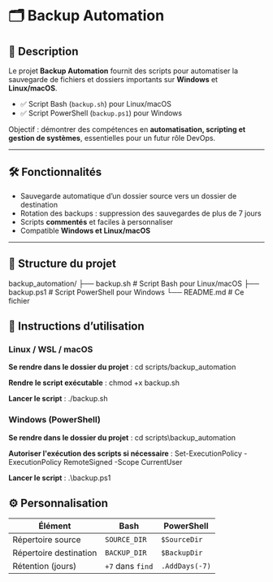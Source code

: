 # 🗂 Backup Automation

## 📖 Description
Le projet **Backup Automation** fournit des scripts pour automatiser la sauvegarde de fichiers et dossiers importants sur **Windows** et **Linux/macOS**.  

- ✅ Script Bash (`backup.sh`) pour Linux/macOS  
- ✅ Script PowerShell (`backup.ps1`) pour Windows  

Objectif : démontrer des compétences en **automatisation, scripting et gestion de systèmes**, essentielles pour un futur rôle DevOps.

---

## 🛠 Fonctionnalités

- Sauvegarde automatique d’un dossier source vers un dossier de destination  
- Rotation des backups : suppression des sauvegardes de plus de 7 jours  
- Scripts **commentés** et faciles à personnaliser  
- Compatible **Windows et Linux/macOS**

---

## 📁 Structure du projet

backup_automation/
├── backup.sh       # Script Bash pour Linux/macOS
├── backup.ps1      # Script PowerShell pour Windows
└── README.md       # Ce fichier

## 🚀 Instructions d’utilisation

### Linux / WSL / macOS

**Se rendre dans le dossier du projet** :
cd scripts/backup_automation

**Rendre le script exécutable** :
chmod +x backup.sh

**Lancer le script** :
./backup.sh

### Windows (PowerShell) 

**Se rendre dans le dossier du projet** :
cd scripts\backup_automation

**Autoriser l'exécution des scripts si nécessaire** :
Set-ExecutionPolicy -ExecutionPolicy RemoteSigned -Scope CurrentUser

**Lancer le script** :
.\backup.ps1

## ⚙️ Personnalisation

| Élément               | Bash             | PowerShell     |
|-----------------------|----------------|----------------|
| Répertoire source      | `SOURCE_DIR`    | `$SourceDir`   |
| Répertoire destination | `BACKUP_DIR`    | `$BackupDir`   |
| Rétention (jours)      | `+7` dans `find`| `.AddDays(-7)` |

